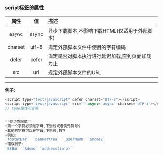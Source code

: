 ### script标签的属性  
属性 | 值 | 描述
:----:|:----:|:----
async | async | 异步下载脚本,不影响下载HTML(仅适用于外部脚本)
charset |utf-8 | 规定外部脚本文件中使用的字符编码
defer | defer | 规定是否对脚本执行进行延迟加载,直到页面加载为止
src | url |规定外部脚本文件的URL
----
**例子:**
```javascript
<script type="text/javascript" defer charset="UTF-8"></script>
<script type="text/javascript" src="" async="async" charset="UTF-8"></script>
// type属性可省略


**标识符规范**  
+第一个字符必须是字母,下划线或者美元符号$  
+其他的字符可以是字母,下划线,数字  
+例如:
`footerBar`  `bannerArea` `_userName` `$home2`
+错误例子:
`88Bar` `&demo` `address(info)`